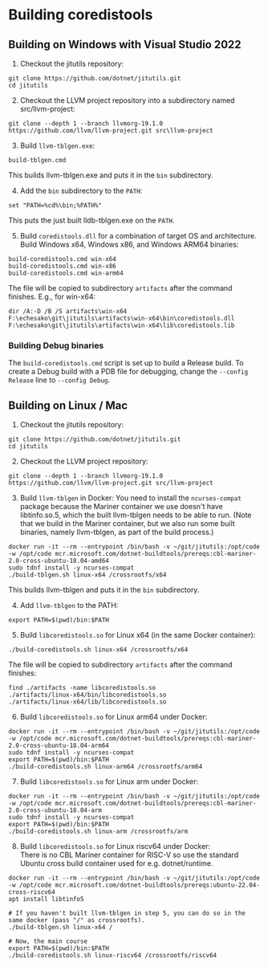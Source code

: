 # Building coredistools

## Building on Windows with Visual Studio 2022

1. Checkout the jitutils repository:
```
git clone https://github.com/dotnet/jitutils.git
cd jitutils
```

2. Checkout the LLVM project repository into a subdirectory named src/llvm-project:
```
git clone --depth 1 --branch llvmorg-19.1.0 https://github.com/llvm/llvm-project.git src\llvm-project
```

3. Build `llvm-tblgen.exe`:
```
build-tblgen.cmd
```

This builds llvm-tblgen.exe and puts it in the `bin` subdirectory.

4. Add the `bin` subdirectory to the `PATH`:
```
set "PATH=%cd%\bin;%PATH%"
```

This puts the just built lldb-tblgen.exe on the `PATH`.

5. Build `coredistools.dll` for a combination of target OS and architecture.
Build Windows x64, Windows x86, and Windows ARM64 binaries:
```
build-coredistools.cmd win-x64
build-coredistools.cmd win-x86
build-coredistools.cmd win-arm64
```

The file will be copied to subdirectory `artifacts` after the command finishes. E.g., for win-x64:
```
dir /A:-D /B /S artifacts\win-x64
F:\echesako\git\jitutils\artifacts\win-x64\bin\coredistools.dll
F:\echesako\git\jitutils\artifacts\win-x64\lib\coredistools.lib
```

### Building Debug binaries

The `build-coredistools.cmd` script is set up to build a Release build. To create a Debug build with a PDB file
for debugging, change the `--config Release` line to `--config Debug`.

## Building on Linux / Mac

1. Checkout the jitutils repository:
```
git clone https://github.com/dotnet/jitutils.git
cd jitutils
```

2. Checkout the LLVM project repository:
```
git clone --depth 1 --branch llvmorg-19.1.0 https://github.com/llvm/llvm-project.git src/llvm-project
```

3. Build `llvm-tblgen` in Docker:
You need to install the `ncurses-compat` package because the Mariner container we use doesn't have libtinfo.so.5, which the built
llvm-tblgen needs to be able to run. (Note that we build in the Mariner container, but we also run some built binaries, namely llvm-tblgen,
as part of the build process.)
```
docker run -it --rm --entrypoint /bin/bash -v ~/git/jitutils:/opt/code -w /opt/code mcr.microsoft.com/dotnet-buildtools/prereqs:cbl-mariner-2.0-cross-ubuntu-18.04-amd64
sudo tdnf install -y ncurses-compat
./build-tblgen.sh linux-x64 /crossrootfs/x64
```

This builds llvm-tblgen and puts it in the `bin` subdirectory.

4. Add `llvm-tblgen` to the PATH:
```
export PATH=$(pwd)/bin:$PATH
```

5. Build `libcoredistools.so` for Linux x64 (in the same Docker container):
```
./build-coredistools.sh linux-x64 /crossrootfs/x64
```

The file will be copied to subdirectory `artifacts` after the command finishes:
```
find ./artifacts -name libcoredistools.so
./artifacts/linux-x64/bin/libcoredistools.so
./artifacts/linux-x64/lib/libcoredistools.so
```

6. Build `libcoredistools.so` for Linux arm64 under Docker:

```
docker run -it --rm --entrypoint /bin/bash -v ~/git/jitutils:/opt/code -w /opt/code mcr.microsoft.com/dotnet-buildtools/prereqs:cbl-mariner-2.0-cross-ubuntu-18.04-arm64
sudo tdnf install -y ncurses-compat
export PATH=$(pwd)/bin:$PATH
./build-coredistools.sh linux-arm64 /crossrootfs/arm64
```

7. Build `libcoredistools.so` for Linux arm under Docker:
```
docker run -it --rm --entrypoint /bin/bash -v ~/git/jitutils:/opt/code -w /opt/code mcr.microsoft.com/dotnet-buildtools/prereqs:cbl-mariner-2.0-cross-ubuntu-18.04-arm
sudo tdnf install -y ncurses-compat
export PATH=$(pwd)/bin:$PATH
./build-coredistools.sh linux-arm /crossrootfs/arm
```

8. Build `libcoredistools.so` for Linux riscv64 under Docker:  
There is no CBL Mariner container for RISC-V so use the standard Ubuntu cross build container used for e.g. dotnet/runtime.
```
docker run -it --rm --entrypoint /bin/bash -v ~/git/jitutils:/opt/code -w /opt/code mcr.microsoft.com/dotnet-buildtools/prereqs:ubuntu-22.04-cross-riscv64
apt install libtinfo5

# If you haven't built llvm-tblgen in step 5, you can do so in the same docker (pass "/" as crossrootfs).
./build-tblgen.sh linux-x64 /

# Now, the main course
export PATH=$(pwd)/bin:$PATH
./build-coredistools.sh linux-riscv64 /crossrootfs/riscv64
```